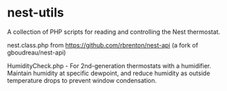 nest-utils
==========

A collection of PHP scripts for reading and controlling the Nest thermostat.

nest.class.php from https://github.com/rbrenton/nest-api (a fork of gboudreau/nest-api)

HumidityCheck.php - For 2nd-generation thermostats with a humidifier.  Maintain humidity at specific dewpoint, and reduce humidity as outside temperature drops to prevent window condensation.
